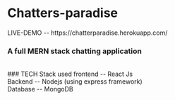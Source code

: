 <h1> Chatters-paradise </h1/<br/>
LIVE-DEMO -- https://chatterparadise.herokuapp.com/

<h3> A full MERN stack chatting application </h3>
<br/>
### TECH Stack used
frontend -- React Js <br/>
Backend -- Nodejs (using express framework)<br/>
Database -- MongoDB 
